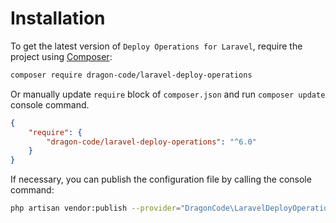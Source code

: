 # Installation

To get the latest version of `Deploy Operations for Laravel`, require the project using [Composer](https://getcomposer.org):

```bash
composer require dragon-code/laravel-deploy-operations
```

Or manually update `require` block of `composer.json` and run `composer update` console command.

```json
{
    "require": {
        "dragon-code/laravel-deploy-operations": "^6.0"
    }
}
```

If necessary, you can publish the configuration file by calling the console command:

```bash
php artisan vendor:publish --provider="DragonCode\LaravelDeployOperations\ServiceProvider"
```
